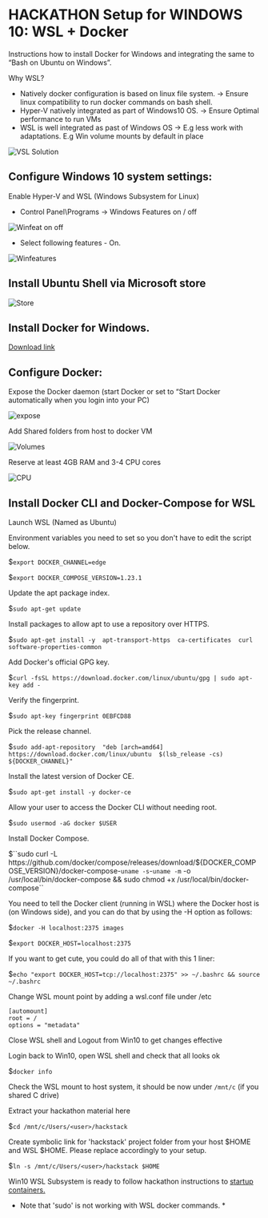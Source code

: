 # HACKATHON Setup for WINDOWS 10: WSL + Docker

Instructions how to install Docker for Windows and integrating the same to “Bash on Ubuntu on Windows”.

Why WSL? 
- Natively docker configuration is based on linux file system. -> Ensure linux compatibility to run docker commands on bash shell.
- Hyper-V natively integrated as part of Windows10 OS. -> Ensure Optimal performance to run VMs
- WSL is well integrated as past of Windows OS -> E.g less work with adaptations. E.g Win volume mounts by default in place

![VSL Solution](https://github.com/TampereTC/TestContainer-hackathon/blob/master/WSL/WSL-architecture.png)

## Configure Windows 10 system settings: 

Enable Hyper-V and WSL (Windows Subsystem for Linux) 

- Control Panel\Programs -> Windows Features on / off

![Winfeat on off](https://github.com/TampereTC/TestContainer-hackathon/blob/master/WSL/win-feat-on.png)

- Select following features - On.

![Winfeatures](https://github.com/TampereTC/TestContainer-hackathon/blob/master/WSL/win-feat-on2.png)

## Install Ubuntu Shell via Microsoft store

![Store](https://github.com/TampereTC/TestContainer-hackathon/blob/master/WSL/store.png)

## Install Docker for Windows. 

[Download link](https://download.docker.com/win/stable/Docker%20for%20Windows%20Installer.exe)

## Configure Docker: 

Expose the Docker daemon (start Docker or set to “Start Docker automatically when you login into your PC)

![expose](https://github.com/TampereTC/TestContainer-hackathon/blob/master/WSL/docker-win.png)

Add Shared folders from host to docker VM

![Volumes](https://github.com/TampereTC/TestContainer-hackathon/blob/master/WSL/Volumes.PNG)

Reserve at least 4GB RAM and 3-4 CPU cores

![CPU](https://github.com/TampereTC/TestContainer-hackathon/blob/master/WSL/CPU-mem.PNG)

## Install Docker CLI and Docker-Compose for WSL 

Launch WSL (Named as Ubuntu)

Environment variables you need to set so you don't have to edit the script below.

$`export DOCKER_CHANNEL=edge`

$`export DOCKER_COMPOSE_VERSION=1.23.1`

Update the apt package index.

$`sudo apt-get update`

Install packages to allow apt to use a repository over HTTPS.

$`sudo apt-get install -y 
    apt-transport-https 
    ca-certificates 
    curl 
    software-properties-common`

Add Docker's official GPG key.

$`curl -fsSL https://download.docker.com/linux/ubuntu/gpg | sudo apt-key add -`

Verify the fingerprint.

$`sudo apt-key fingerprint 0EBFCD88`

Pick the release channel.

$`sudo add-apt-repository 
   "deb [arch=amd64] https://download.docker.com/linux/ubuntu 
   $(lsb_release -cs) 
   ${DOCKER_CHANNEL}"`

Install the latest version of Docker CE.

$`sudo apt-get install -y docker-ce`

Allow your user to access the Docker CLI without needing root.

$`sudo usermod -aG docker $USER`

Install Docker Compose.

$``sudo curl -L https://github.com/docker/compose/releases/download/${DOCKER_COMPOSE_VERSION}/docker-compose-`uname -s`-`uname -m` -o /usr/local/bin/docker-compose && sudo chmod +x /usr/local/bin/docker-compose``

You need to tell the Docker client (running in WSL) where the Docker host is (on Windows side), and you can do that by using the -H option as follows:

$`docker -H localhost:2375 images`

$`export DOCKER_HOST=localhost:2375`

If you want to get cute, you could do all of that with this 1 liner:

$`echo "export DOCKER_HOST=tcp://localhost:2375" >> ~/.bashrc && source ~/.bashrc`

Change WSL mount point by adding a wsl.conf file under /etc

```text 
[automount]
root = /
options = "metadata" 
``` 

Close WSL shell and Logout from Win10 to get changes effective

Login back to Win10, open WSL shell and check that all looks ok

$`docker info`

Check the WSL mount to host system, it should be now under `/mnt/c` (if you shared C drive)

Extract your hackathon material here 

$`cd /mnt/c/Users/<user>/hackstack`

Create symbolic link for 'hackstack' project folder from your host $HOME and WSL $HOME. Please replace <user> accordingly to your setup.

$`ln -s /mnt/c/Users/<user>/hackstack $HOME`

Win10 WSL Subsystem is ready to follow hackathon instructions to [startup containers.](https://github.com/TampereTC/TestContainer-hackathon/blob/master/README.md#startup-containers) 


* Note that 'sudo' is not working with WSL docker commands. *



